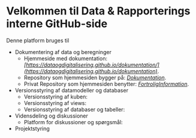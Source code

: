 # Velkommen til Data & Rapporterings interne GitHub-side

Denne platform bruges til 
- Dokumentering af data og beregninger 
  - Hjemmeside med dokumentation: *[https://dataogdigitalisering.github.io/dokumentation/](https://dataogdigitalisering.github.io/dokumentation)*.
  - Repository som hjemmesiden bygger på: *[Dokumentation](https://github.com/DataOgDigitalisering/dokumentation)*.
  - Privat Repository som hjemmesiden benytter:  *[FortroligInformation](https://github.com/DataOgDigitalisering/FortroligInformation)*.
- Versionsstyring af datamodeller og databaser
  - Versionsstyring af kuben: 
  - Versionsstyring af views:
  - Versionsstyring af databaser og tabeller: 
- Vidensdeling og diskussioner
  - Platform for diskussioner og spørgsmål:
- Projektstyring
